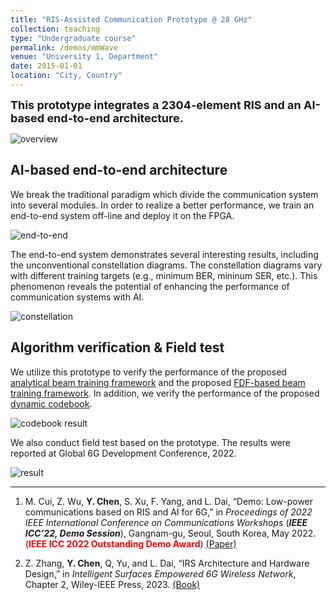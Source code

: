 ```yaml
---
title: "RIS-Assisted Communication Prototype @ 28 GHz"
collection: teaching
type: "Undergraduate course"
permalink: /demos/mmWave
venue: "University 1, Department"
date: 2015-01-01
location: "City, Country"
---
```


<font size = 4><b>This prototype integrates a 2304-element RIS and an AI-based end-to-end architecture.</b></font>

<p></p>

![overview](https://hericenes.github.io/yuhaochen.github.io/images/mmWave-prototype.png)

## AI-based end-to-end architecture

We break the traditional paradigm which divide the communication system into several modules. In order to realize a better performance, we train an end-to-end system off-line and deploy it on the FPGA.

![end-to-end](https://hericenes.github.io/yuhaochen.github.io/images/end-to-end.png)

The end-to-end system demonstrates several interesting results, including the unconventional constellation diagrams. The constellation diagrams vary with different training targets (e.g., minimum BER, mininum SER, etc.). This phenomenon reveals the potential of enhancing the performance of communication systems with AI.

![constellation](https://hericenes.github.io/yuhaochen.github.io/images/constellation.png)

## Algorithm verification & Field test

We utilize this prototype to verify the performance of the proposed [analytical beam training framework](https://hericenes.github.io/yuhaochen.github.io/research/RIS/analytical) and the proposed [FDF-based beam training framework](https://hericenes.github.io/yuhaochen.github.io/research/ELAA/UCA). In addition, we verify the performance of the proposed [dynamic codebook](https://hericenes.github.io/yuhaochen.github.io/research/RIS/Accurate).

![codebook result](https://hericenes.github.io/yuhaochen.github.io/images/codebook-test.png)

We also conduct field test based on the prototype. The results were reported at Global 6G Development Conference, 2022. 

![result](https://hericenes.github.io/yuhaochen.github.io/images/mmWave-result.png)

----

1. M. Cui, Z. Wu, **Y. Chen**, S. Xu, F. Yang, and L. Dai, “Demo: Low-power communications based on RIS and AI for 6G,” in *Proceedings of 2022 IEEE International Conference on Communications Workshops* (<b><i>IEEE ICC’22, Demo Session</i></b>), Gangnam-gu, Seoul, South Korea, May 2022. (<font color=red><b>IEEE ICC 2022 Outstanding Demo Award</b></font>) [(Paper)](https://hericenes.github.io/yuhaochen.github.io/files/Demo_Low-power_Communications_Based_on_RIS_and_AI_for_6G.pdf)

2. Z. Zhang, **Y. Chen**, Q, Yu, and L. Dai, “IRS Architecture and Hardware Design,” in *Intelligent Surfaces Empowered 6G Wireless Network*, Chapter 2, Wiley-IEEE Press, 2023. [(Book)](https://www.wiley.com/en-ie/Intelligent+Surfaces+Empowered+6G+Wireless+Network-p-9781119913092)
